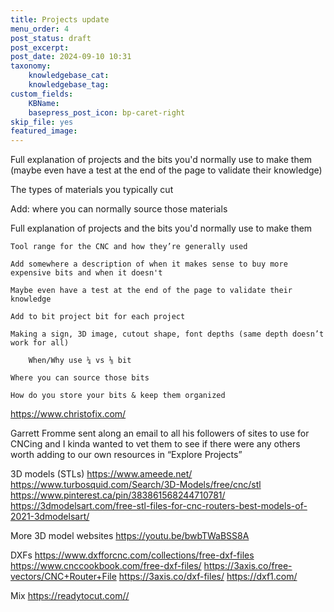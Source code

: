 ```yaml
---
title: Projects update
menu_order: 4
post_status: draft
post_excerpt: 
post_date: 2024-09-10 10:31
taxonomy:
    knowledgebase_cat: 
    knowledgebase_tag:        
custom_fields:
    KBName: 
    basepress_post_icon: bp-caret-right
skip_file: yes
featured_image: 
---
```


Full explanation of projects and the bits you'd normally use to make them (maybe even have a test at the end of the page to validate their knowledge)

The types of materials you typically cut

Add: where you can normally source those materials

Full explanation of projects and the bits you'd normally use to make them

    Tool range for the CNC and how they’re generally used

    Add somewhere a description of when it makes sense to buy more expensive bits and when it doesn't

    Maybe even have a test at the end of the page to validate their knowledge

    Add to bit project bit for each project	

    Making a sign, 3D image, cutout shape, font depths (same depth doesn’t work for all)
        
        When/Why use ¼ vs ⅛ bit

    Where you can source those bits

    How do you store your bits & keep them organized

https://www.christofix.com/

Garrett Fromme sent along an email to all his followers of sites to use for CNCing and I kinda wanted to vet them to see if there were any others worth adding to our own resources in “Explore Projects”

3D models (STLs)
https://www.ameede.net/
https://www.turbosquid.com/Search/3D-Models/free/cnc/stl
https://www.pinterest.ca/pin/383861568244710781/
https://3dmodelsart.com/free-stl-files-for-cnc-routers-best-models-of-2021-3dmodelsart/

More 3D model websites https://youtu.be/bwbTWaBSS8A

DXFs
https://www.dxfforcnc.com/collections/free-dxf-files
https://www.cnccookbook.com/free-dxf-files/
https://3axis.co/free-vectors/CNC+Router+File
https://3axis.co/dxf-files/
https://dxf1.com/

Mix
https://readytocut.com//

